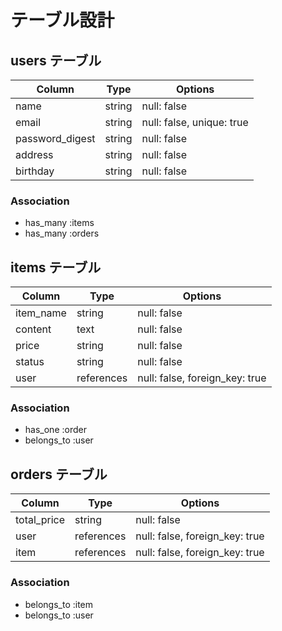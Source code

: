 # テーブル設計

## users テーブル

| Column             | Type    | Options                        |
| ------------------ | ------- | ------------------------------ |
| name               | string  | null: false                    |
| email              | string  | null: false, unique: true      |
| password_digest    | string  | null: false                    |
| address            | string  | null: false                    |
| birthday           | string  | null: false                    |

### Association

- has_many :items
- has_many :orders

## items テーブル

| Column    | Type       | Options     |
| --------- | ---------- | ----------- |
| item_name | string     | null: false |
| content   | text       | null: false |
| price     | string     | null: false |
| status    | string     | null: false |
| user      | references | null: false, foreign_key: true |

### Association

- has_one :order
- belongs_to :user

## orders テーブル

| Column      | Type       | Options                        |
| ----------- | ---------- | ------------------------------ |
| total_price | string     | null: false                    |
| user        | references | null: false, foreign_key: true |
| item        | references | null: false, foreign_key: true |

### Association

- belongs_to :item
- belongs_to :user